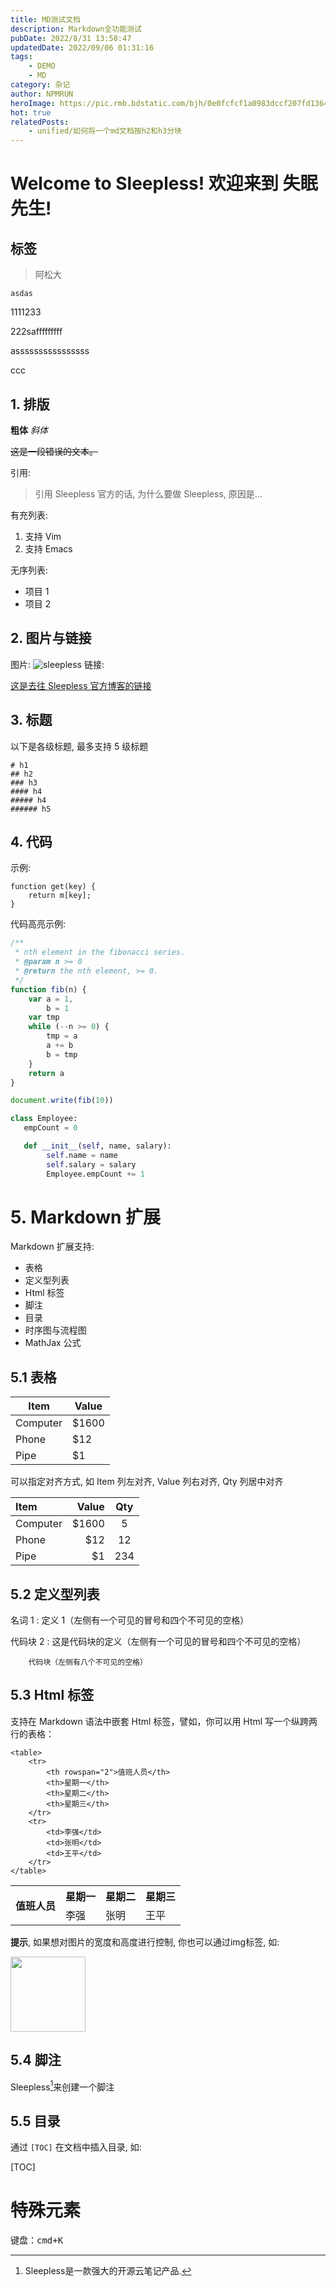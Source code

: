 ```yaml
---
title: MD测试文档
description: Markdown全功能测试
pubDate: 2022/8/31 13:58:47
updatedDate: 2022/09/06 01:31:16
tags:
    - DEMO
    - MD
category: 杂记
author: NPMRUN
heroImage: https://pic.rmb.bdstatic.com/bjh/0e0fcfcf1a0983dccf207fd1364f0eb9.jpeg
hot: true
relatedPosts:
    - unified/如何将一个md文档按h2和h3分块
---
```


# Welcome to Sleepless! 欢迎来到 失眠先生!

## 标签

<!-- tabs aaa -->

<!-- tab bbb -->

> 阿松大

```
asdas
```

<!-- tabs zzz -->

<!-- tab 111 -->

<!-- tabs ccc -->

<!-- tab fff -->

1111233

<!-- endtab fff -->

<!-- tab ggg -->

222safffffffff

<!-- endtab ggg -->

<!-- endtabs ccc -->

<!-- endtab 111 -->

<!-- tab 222 -->

assssssssssssssss

<!-- endtab 222 -->

<!-- endtabs zzz -->

<!-- endtab bbb -->

<!-- tab ccc -->

ccc

<!-- endtab ccc -->

<!-- endtabs aaa -->

## 1. 排版

**粗体** _斜体_

~~这是一段错误的文本。~~

引用:

> 引用 Sleepless 官方的话, 为什么要做 Sleepless, 原因是...

有充列表:

1.  支持 Vim
2.  支持 Emacs

无序列表:

-   项目 1
-   项目 2

## 2. 图片与链接

图片:
![sleepless](/favicon.svg)
链接:

[这是去往 Sleepless 官方博客的链接](/)

## 3. 标题

以下是各级标题, 最多支持 5 级标题

```
# h1
## h2
### h3
#### h4
##### h4
###### h5
```

## 4. 代码

示例:

    function get(key) {
        return m[key];
    }

代码高亮示例:

```javascript
/**
 * nth element in the fibonacci series.
 * @param n >= 0
 * @return the nth element, >= 0.
 */
function fib(n) {
    var a = 1,
        b = 1
    var tmp
    while (--n >= 0) {
        tmp = a
        a += b
        b = tmp
    }
    return a
}

document.write(fib(10))
```

```python
class Employee:
   empCount = 0

   def __init__(self, name, salary):
        self.name = name
        self.salary = salary
        Employee.empCount += 1
```

# 5. Markdown 扩展

Markdown 扩展支持:

-   表格
-   定义型列表
-   Html 标签
-   脚注
-   目录
-   时序图与流程图
-   MathJax 公式

## 5.1 表格

| Item     | Value  |
|----------|--------|
| Computer | \$1600 |
| Phone    | \$12   |
| Pipe     | \$1    |

可以指定对齐方式, 如 Item 列左对齐, Value 列右对齐, Qty 列居中对齐

| Item     |  Value | Qty |
|:---------|-------:|:---:|
| Computer | \$1600 |  5  |
| Phone    |   \$12 | 12  |
| Pipe     |    \$1 | 234 |

## 5.2 定义型列表

名词 1
: 定义 1（左侧有一个可见的冒号和四个不可见的空格）

代码块 2
: 这是代码块的定义（左侧有一个可见的冒号和四个不可见的空格）

        代码块（左侧有八个不可见的空格）

## 5.3 Html 标签

支持在 Markdown 语法中嵌套 Html 标签，譬如，你可以用 Html 写一个纵跨两行的表格：

    <table>
        <tr>
            <th rowspan="2">值班人员</th>
            <th>星期一</th>
            <th>星期二</th>
            <th>星期三</th>
        </tr>
        <tr>
            <td>李强</td>
            <td>张明</td>
            <td>王平</td>
        </tr>
    </table>

<table>
    <tr>
        <th rowspan="2">值班人员</th>
        <th>星期一</th>
        <th>星期二</th>
        <th>星期三</th>
    </tr>
    <tr>
        <td>李强</td>
        <td>张明</td>
        <td>王平</td>
    </tr>
</table>
 
**提示**, 如果想对图片的宽度和高度进行控制, 你也可以通过img标签, 如:
 
<img src="/bg.png" width="120px" />
 
## 5.4 脚注
 
Sleepless[^footnote]来创建一个脚注
  [^footnote]: Sleepless是一款强大的开源云笔记产品.
 
## 5.5 目录
 
通过 `[TOC]` 在文档中插入目录, 如:
 
[TOC]

# 特殊元素

键盘：<kbd>cmd+K</kbd>
